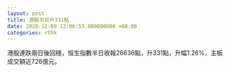 ```yaml
---
layout: post
title: 港股半日升331點
date: 2020-12-09 12:06:53.000000000 +08:00
categories: rthk
---
```


港股連跌兩日後回穩，恒生指數半日收報26636點，升331點，升幅1.26%，主板成交額近726億元。
